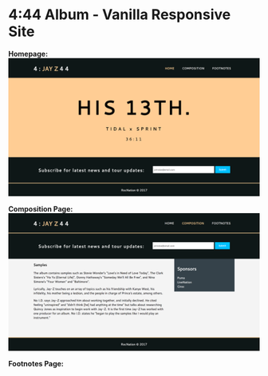 # 4:44 Album - Vanilla Responsive Site

**Homepage:**
![](img/vrs-homepage.png)

**Composition Page:**
![](img/vrs-composition.png)

**Footnotes Page:**
